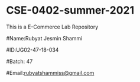 # CSE-0402-summer-2021
This is a E-Commerce Lab Repository

#Name:Rubyat Jesmin Shammi

#ID:UG02-47-18-034

#Batch: 47

#Email:rubyatshammiss@gmail.com
